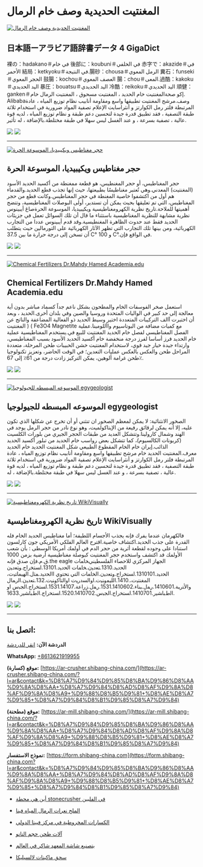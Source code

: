 # المغنتيت الحديدية وصف خام الرمال

<a href="https://swt.shibang-china.com/?l=ar&img&k=%D8%A7%D9%84%D9%85%D8%BA%D9%86%D8%AA%D9%8A%D8%AA+%D8%A7%D9%84%D8%AD%D8%AF%D9%8A%D8%AF%D9%8A%D8%A9+%D9%88%D8%B5%D9%81+%D8%AE%D8%A7%D9%85+%D8%A7%D9%84%D8%B1%D9%85%D8%A7%D9%84" target="_blank">![المغنتيت الحديدية وصف خام الرمال](http://static.shibang-china.com/all-800x300/1516.jpg)</a>

## 日本語ーアラビア語辞書データ 4 GigaDict
裸の：hadakano＃في خام 後部に：koubuni＃في الخلفي 赤字で：akazide＃في الأحمر 結局：ketkyoku＃في النتيجة.腸砂：chousa＃الرمل المعوي 糞石：funseki＃الحجر المعوي 鼓腸：kochou＃العصف المعوي 腸：chou＃المعى.過酷：kakoku＃اليد الحديدي 暴圧：bouatsu＃اليد الحديدي 冷酷：reikoku＃اليد الحديدي 頑健：ganken＃إكو صحةالمغنتيت خام الحديد ، المغنتيت مسحوق ، المغنتيت الرمال خام. Alibabaوصف.مرشح المغنتيت تطبيقها واسع ومقاومة أنابيب نظام توزيع المياه ، عادة المرتبطة فلتر رمل الكوارتز و أنثراسايت الإعلام تصفية المواد ضرورية في استخدام ثلاثة طبقة التصفية ، فقد تطبيق قدرة جيدة لتحسين دعم طبقة و نظام توزيع المياه ، لديه قوة عالية ، تصفية بسرعة ، و عند الغسل ليس سهلا في طبقة مختلطة.بالإضافة ، له تأثير.


<a href="https://whatsapp.shibangsoft.com/WhatsApp.php" target="_blank" title="WhatsApp">![](http://static.shibang-china.com/icon/whatsapp.png)</a> <a href="https://swt.shibang-china.com/?l=ar&icon&k=%D8%A7%D9%84%D9%85%D8%BA%D9%86%D8%AA%D9%8A%D8%AA+%D8%A7%D9%84%D8%AD%D8%AF%D9%8A%D8%AF%D9%8A%D8%A9+%D9%88%D8%B5%D9%81+%D8%AE%D8%A7%D9%85+%D8%A7%D9%84%D8%B1%D9%85%D8%A7%D9%84" target="_blank">![](http://static.shibang-china.com/icon/chat-ar.png)</a>

---

<a href="https://swt.shibang-china.com/?l=ar&img&k=%D8%A7%D9%84%D9%85%D8%BA%D9%86%D8%AA%D9%8A%D8%AA+%D8%A7%D9%84%D8%AD%D8%AF%D9%8A%D8%AF%D9%8A%D8%A9+%D9%88%D8%B5%D9%81+%D8%AE%D8%A7%D9%85+%D8%A7%D9%84%D8%B1%D9%85%D8%A7%D9%84" target="_blank">![حجر مغناطيس ويكيبيديا، الموسوعة الحرة](http://static.shibang-china.com/all-800x300/1351.jpg)</a>

## حجر مغناطيس ويكيبيديا، الموسوعة الحرة
حجر المغناطيس، أو حجر المغنطيس، هو قطعة ممغنطة من أكسيد الحديد الأسود (المغنتيت) المعدني.وهي تُعتبر مغناطيسًا بطبيعتها، حيث إنها تجذب قطع الحديد.والقدماء هم أول من اكتشفوا خاصية المغنطة في حجر المغناطيس.وكانت قطع من حجر المغناطيس، التي تم تعليقها بحيث يمكن أن تستدير، أولى البوصلات المغناطيسية، وتتضح أهميتها للملاحة.تاريخ نظرية الكهرومغناطيسية ويكيبيديا، الموسوعة الحرةصاغ أيبينوس نظرية مشابهة للنظرية المغناطيسية باستثناء ما قال أن تلك السوائل تعمل في جزيئات الحديد فقط عند حدوث الظاهرة المغنطيسية.وقد قدم أيبينوس عددا من التجارب الكهربائية، ومن بينها تلك التجارب التي تظهر الآثار الكهربائية على التورمالين حيث يتطلب أن تسخن إلى درجة حرارة ما بين 37.5 C° و 100 C°.في الواقع فإن.


<a href="https://whatsapp.shibangsoft.com/WhatsApp.php" target="_blank" title="WhatsApp">![](http://static.shibang-china.com/icon/whatsapp.png)</a> <a href="https://swt.shibang-china.com/?l=ar&icon&k=%D8%A7%D9%84%D9%85%D8%BA%D9%86%D8%AA%D9%8A%D8%AA+%D8%A7%D9%84%D8%AD%D8%AF%D9%8A%D8%AF%D9%8A%D8%A9+%D9%88%D8%B5%D9%81+%D8%AE%D8%A7%D9%85+%D8%A7%D9%84%D8%B1%D9%85%D8%A7%D9%84" target="_blank">![](http://static.shibang-china.com/icon/chat-ar.png)</a>

---

<a href="https://swt.shibang-china.com/?l=ar&img&k=%D8%A7%D9%84%D9%85%D8%BA%D9%86%D8%AA%D9%8A%D8%AA+%D8%A7%D9%84%D8%AD%D8%AF%D9%8A%D8%AF%D9%8A%D8%A9+%D9%88%D8%B5%D9%81+%D8%AE%D8%A7%D9%85+%D8%A7%D9%84%D8%B1%D9%85%D8%A7%D9%84" target="_blank">![Chemical Fertilizers Dr.Mahdy Hamed Academia.edu](http://static.shibang-china.com/all-800x300/1075.jpg)</a>

## Chemical Fertilizers Dr.Mahdy Hamed Academia.edu
استعمل صخر الفوسفات الخام والمطحون بشكل ناعم جداً كسماد مباشر بدون أية معالجة إلى حد كبير في الواليات المتحدة وروسيا والصين وفي بلدان أخرى.الحديد ، وبعد أن اختبرت آالف التركيبات المتعددة اختير وسيط الحديد ذو الفعالية المضاعفة والناتج عن المغنتيت ) ( Fe3O4 Magnetite مع كميات مضافة من البوتاسيوم واأللومينا.عملية الفصل المغناطيسي لفصل خام الحديد المغنتيت للبيع في.يستخدم المغناطيسية عملية خام الحديد فرز أساسا لفرز درجة منخفضة خام أكسيد الحديد الأسود بسبب المغناطيسي، وارتداء جيدة خيار جيد قوي، لاستخدام المغنتيت خشن الحبيبات طحن المرحلة، متعددة المراحل طحن والعكس بالعكس عمليات التعدين؛ في الوقت الحاضر، وتعزيز تكنولوجيا طحن غرامة ألوهين، يمكن التركيز زادت درجة من 61٪ إلى 67٪.


<a href="https://whatsapp.shibangsoft.com/WhatsApp.php" target="_blank" title="WhatsApp">![](http://static.shibang-china.com/icon/whatsapp.png)</a> <a href="https://swt.shibang-china.com/?l=ar&icon&k=%D8%A7%D9%84%D9%85%D8%BA%D9%86%D8%AA%D9%8A%D8%AA+%D8%A7%D9%84%D8%AD%D8%AF%D9%8A%D8%AF%D9%8A%D8%A9+%D9%88%D8%B5%D9%81+%D8%AE%D8%A7%D9%85+%D8%A7%D9%84%D8%B1%D9%85%D8%A7%D9%84" target="_blank">![](http://static.shibang-china.com/icon/chat-ar.png)</a>

---

<a href="https://swt.shibang-china.com/?l=ar&img&k=%D8%A7%D9%84%D9%85%D8%BA%D9%86%D8%AA%D9%8A%D8%AA+%D8%A7%D9%84%D8%AD%D8%AF%D9%8A%D8%AF%D9%8A%D8%A9+%D9%88%D8%B5%D9%81+%D8%AE%D8%A7%D9%85+%D8%A7%D9%84%D8%B1%D9%85%D8%A7%D9%84" target="_blank">![الموسوعه المبسطه للجيولوجيا egygeologist](http://static.shibang-china.com/all-800x300/1412.jpg)</a>

## الموسوعه المبسطه للجيولوجيا egygeologist
الصخور الانثنائية: لا يمكن لمعظم الصخور ان تنثني أو أن تخرج عن شكلها الذي تكون عليه، إلا أنه يمكن لرقائق رفيعة من الإيتاكولميت، وهو نوع نادر من حجر الرمل يوجد في الهند وشمال كارولينا.وتتشكل العديد من طبقات الحجر الجيري من بلورات الكلسيت (كربونات الكالسيوم)، كما تتشكل بعض رواسب خام الحديد من تبلور أكسيد الحديد الذائب.إيران خام الخام المقطوع الطبيعي شكل المغنتيت الحديد خام الحديد معرف.المغنتيت الحديد خام مرشح تطبيقها واسع ومقاومة أنابيب نظام توزيع المياه ، عادة المرتبطة فلتر رمل الكوارتز و أنثراسايت الإعلام تصفية المواد ضرورية في استخدام ثلاثة طبقة التصفية ، فقد تطبيق قدرة جيدة لتحسين دعم طبقة و نظام توزيع المياه ، لديه قوة عالية ، تصفية بسرعة ، و عند الغسل ليس سهلا في طبقة مختلطة.بالإضافة ، له.


<a href="https://whatsapp.shibangsoft.com/WhatsApp.php" target="_blank" title="WhatsApp">![](http://static.shibang-china.com/icon/whatsapp.png)</a> <a href="https://swt.shibang-china.com/?l=ar&icon&k=%D8%A7%D9%84%D9%85%D8%BA%D9%86%D8%AA%D9%8A%D8%AA+%D8%A7%D9%84%D8%AD%D8%AF%D9%8A%D8%AF%D9%8A%D8%A9+%D9%88%D8%B5%D9%81+%D8%AE%D8%A7%D9%85+%D8%A7%D9%84%D8%B1%D9%85%D8%A7%D9%84" target="_blank">![](http://static.shibang-china.com/icon/chat-ar.png)</a>

---

<a href="https://swt.shibang-china.com/?l=ar&img&k=%D8%A7%D9%84%D9%85%D8%BA%D9%86%D8%AA%D9%8A%D8%AA+%D8%A7%D9%84%D8%AD%D8%AF%D9%8A%D8%AF%D9%8A%D8%A9+%D9%88%D8%B5%D9%81+%D8%AE%D8%A7%D9%85+%D8%A7%D9%84%D8%B1%D9%85%D8%A7%D9%84" target="_blank">![تاريخ نظرية الكهرومغناطيسية WikiVisually](http://static.shibang-china.com/all-800x300/905.jpg)</a>

## تاريخ نظرية الكهرومغناطيسية WikiVisually
فالكهرمان عندما يفرك فإنه يجذب الأجسام اللطيفة؛ أما مغناطيس الحديد الخام فله القدرة على جذب الحديد.اكتشاف خاصية.اقترح العالم الفلكي الأمريكي جون كارلسون استنادا على وجوده لقطعة أثرية من حجر الدم في أولمك أمريكا الوسطى : بأن شعب الأولمك قد اكتشف واستخدم حجر المغنتيت كبوصلة مغناطيسية أرضية بزمن 1000 ق.م.فإن صدق فإنه.the eagle الجهاز المركزي للاحصاء الفلسطينيﺨﺎﻤﺎت اﻟﺤدﻴد.1310.ﺘﻌدﻴن.ﺨﺎﻤﺎت اﻟﺤدﻴد.13101.اﺴﺘﺨراج.وﺘﻌدﻴن اﻟﺤدﻴد.1310101.اﺴﺘﺨراج.وﺘﻌدﻴن.اﻟﺨﺎﻤﺎت اﻟﺘﻲ ﺘﺤﺘوي ااﻟﺤدﻴد.ﻤﺜﻝ.اﻟﻬﻴﻤﺎﺘﻴت، اﻟﻤﻐﻨﺘﻴت،.1410.اﻟﻠﻴﻤوﻨﻴت.اواﻟﺴدرﻴت اواﻟﺘﺎﻛوﻨﻴت.132.ﺘﻌدﻴن.اﻟرﻤﺎﻝ واﻷﺘرﺒﺔ.1410601.رﻤﻝ.ﺒﻨﺎء.1531.1410602.رﻤﻝ.زراﻋﺔ.1531.14107.اﺴﺘﺨراج.اﻟﺠﺒس او اﻟطﺒﺎﺸﻴر.1410701.اﺴﺘﺨراج.اﻟﺠﺒس.1520.1410702.اﺴﺘﺨراج.اﻟطﺒﺎﺸﻴر.1633.


<a href="https://whatsapp.shibangsoft.com/WhatsApp.php" target="_blank" title="WhatsApp">![](http://static.shibang-china.com/icon/whatsapp.png)</a> <a href="https://swt.shibang-china.com/?l=ar&icon&k=%D8%A7%D9%84%D9%85%D8%BA%D9%86%D8%AA%D9%8A%D8%AA+%D8%A7%D9%84%D8%AD%D8%AF%D9%8A%D8%AF%D9%8A%D8%A9+%D9%88%D8%B5%D9%81+%D8%AE%D8%A7%D9%85+%D8%A7%D9%84%D8%B1%D9%85%D8%A7%D9%84" target="_blank">![](http://static.shibang-china.com/icon/chat-ar.png)</a>

---
## اتصل بنا:

**الدردشة الآن:** [انقر للدردشة](https://swt.shibang-china.com?l=ar&contact&k=%D8%A7%D9%84%D9%85%D8%BA%D9%86%D8%AA%D9%8A%D8%AA+%D8%A7%D9%84%D8%AD%D8%AF%D9%8A%D8%AF%D9%8A%D8%A9+%D9%88%D8%B5%D9%81+%D8%AE%D8%A7%D9%85+%D8%A7%D9%84%D8%B1%D9%85%D8%A7%D9%84)

**WhatsApp:**  [+8613621919955](https://whatsapp.shibangsoft.com/WhatsApp.php)

**موقع (كسارة):** [https://ar-crusher.shibang-china.com/](https://ar-crusher.shibang-china.com/?l=ar&contact&k=%D8%A7%D9%84%D9%85%D8%BA%D9%86%D8%AA%D9%8A%D8%AA+%D8%A7%D9%84%D8%AD%D8%AF%D9%8A%D8%AF%D9%8A%D8%A9+%D9%88%D8%B5%D9%81+%D8%AE%D8%A7%D9%85+%D8%A7%D9%84%D8%B1%D9%85%D8%A7%D9%84)

**موقع (مطحنة):** [https://ar-mill.shibang-china.com/](https://ar-mill.shibang-china.com/?l=ar&contact&k=%D8%A7%D9%84%D9%85%D8%BA%D9%86%D8%AA%D9%8A%D8%AA+%D8%A7%D9%84%D8%AD%D8%AF%D9%8A%D8%AF%D9%8A%D8%A9+%D9%88%D8%B5%D9%81+%D8%AE%D8%A7%D9%85+%D8%A7%D9%84%D8%B1%D9%85%D8%A7%D9%84)

**نموذج الاستفسار:** [https://form.shibang-china.com](https://form.shibang-china.com?l=ar&contact&k=%D8%A7%D9%84%D9%85%D8%BA%D9%86%D8%AA%D9%8A%D8%AA+%D8%A7%D9%84%D8%AD%D8%AF%D9%8A%D8%AF%D9%8A%D8%A9+%D9%88%D8%B5%D9%81+%D8%AE%D8%A7%D9%85+%D8%A7%D9%84%D8%B1%D9%85%D8%A7%D9%84)

* [أين هي محطة stonecrusher في الفلبين](../30/%D8%A3%D9%8A%D9%86%20%D9%87%D9%8A%20%D9%85%D8%AD%D8%B7%D8%A9%20stonecrusher%20%D9%81%D9%8A%20%D8%A7%D9%84%D9%81%D9%84%D8%A8%D9%8A%D9%86.md)

* [الملح نعرات الرمال المياه فينا](../26/%D8%A7%D9%84%D9%85%D9%84%D8%AD%20%D9%86%D8%B9%D8%B1%D8%A7%D8%AA%20%D8%A7%D9%84%D8%B1%D9%85%D8%A7%D9%84%20%D8%A7%D9%84%D9%85%D9%8A%D8%A7%D9%87%20%D9%81%D9%8A%D9%86%D8%A7.md)

* [الكسارات المخروطية في مركز فيينا الدولي](../27/%D8%A7%D9%84%D9%83%D8%B3%D8%A7%D8%B1%D8%A7%D8%AA%20%D8%A7%D9%84%D9%85%D8%AE%D8%B1%D9%88%D8%B7%D9%8A%D8%A9%20%D9%81%D9%8A%20%D9%85%D8%B1%D9%83%D8%B2%20%D9%81%D9%8A%D9%8A%D9%86%D8%A7%20%D8%A7%D9%84%D8%AF%D9%88%D9%84%D9%8A.md)

* [آلات طحن حجم النانو](../30/%D8%A2%D9%84%D8%A7%D8%AA%20%D8%B7%D8%AD%D9%86%20%D8%AD%D8%AC%D9%85%20%D8%A7%D9%84%D9%86%D8%A7%D9%86%D9%88.md)

* [بتصنيع شاشة المعهد شاكر في العالم](../28/%D8%A8%D8%AA%D8%B5%D9%86%D9%8A%D8%B9%20%D8%B4%D8%A7%D8%B4%D8%A9%20%D8%A7%D9%84%D9%85%D8%B9%D9%87%D8%AF%20%D8%B4%D8%A7%D9%83%D8%B1%20%D9%81%D9%8A%20%D8%A7%D9%84%D8%B9%D8%A7%D9%84%D9%85.md)

* [سحق ماكينات لالسيليكا](../29/%D8%B3%D8%AD%D9%82%20%D9%85%D8%A7%D9%83%D9%8A%D9%86%D8%A7%D8%AA%20%D9%84%D8%A7%D9%84%D8%B3%D9%8A%D9%84%D9%8A%D9%83%D8%A7.md)